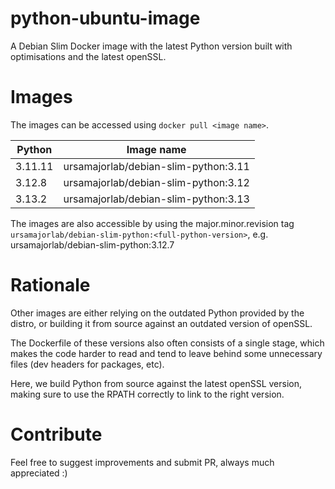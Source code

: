 # python-ubuntu-image

A Debian Slim Docker image with the latest Python version built with optimisations
and the latest openSSL.

# Images

The images can be accessed using `docker pull <image name>`.

| Python  | Image name                           |
| ------- | ------------------------------------ |
| 3.11.11 | ursamajorlab/debian-slim-python:3.11 |
| 3.12.8  | ursamajorlab/debian-slim-python:3.12 |
| 3.13.2  | ursamajorlab/debian-slim-python:3.13 |

The images are also accessible by using the major.minor.revision tag
`ursamajorlab/debian-slim-python:<full-python-version>`,
e.g. ursamajorlab/debian-slim-python:3.12.7

# Rationale

Other images are either relying on the outdated Python provided by the distro,
or building it from source against an outdated version of openSSL.

The Dockerfile of these versions also often consists of a single stage, which
makes the code harder to read and tend to leave behind some unnecessary files
(dev headers for packages, etc).

Here, we build Python from source against the latest openSSL version, making
sure to use the RPATH correctly to link to the right version.

# Contribute

Feel free to suggest improvements and submit PR, always much appreciated :)
